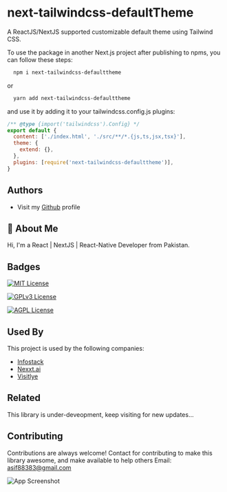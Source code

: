 # next-tailwindcss-defaultTheme

A ReactJS/NextJS supported customizable default theme using Tailwind CSS.

To use the package in another Next.js project after publishing to npms, you can follow these steps:

```bash
  npm i next-tailwindcss-defaulttheme
```

or

```bash
  yarn add next-tailwindcss-defaulttheme
```

and use it by adding it to your tailwindcss.config.js plugins:

```javascript
/** @type {import('tailwindcss').Config} */
export default {
  content: ['./index.html', './src/**/*.{js,ts,jsx,tsx}'],
  theme: {
    extend: {},
  },
  plugins: [require('next-tailwindcss-defaulttheme')],
}
```

## Authors

- Visit my [Github](https://www.github.com/asiflhr) profile

## 🚀 About Me

Hi, I'm a React | NextJS | React-Native Developer from Pakistan.

## Badges

[![MIT License](https://img.shields.io/badge/License-MIT-green.svg)](https://choosealicense.com/licenses/mit/)

[![GPLv3 License](https://img.shields.io/badge/License-GPL%20v3-yellow.svg)](https://opensource.org/licenses/)

[![AGPL License](https://img.shields.io/badge/license-AGPL-blue.svg)](http://www.gnu.org/licenses/agpl-3.0)

## Used By

This project is used by the following companies:

- [Infostack](https://www.infostacktech.com)
- [Nexxt.ai](https://www.nexxt.ai)
- [Visitlye](https://www.visitlye.com)

## Related

This library is under-deveopment, keep visiting for new updates...

## Contributing

Contributions are always welcome!
Contact for contributing to make this library awesome, and make available to help others
Email: asif88383@gmail.com

![App Screenshot](https://www.marham.pk/healthblog/wp-content/uploads/2018/01/help-1.jpg)
